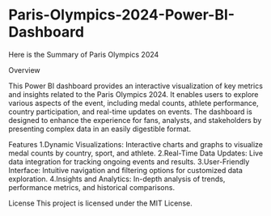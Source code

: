 # Paris-Olympics-2024-Power-BI-Dashboard

Here is the Summary of Paris Olympics 2024 

Overview

This Power BI dashboard provides an interactive visualization of key metrics and insights related to the Paris Olympics 2024. It enables users to explore various aspects of the event, including medal counts, athlete performance, country participation, and real-time updates on events. The dashboard is designed to enhance the experience for fans, analysts, and stakeholders by presenting complex data in an easily digestible format.

Features
1.Dynamic Visualizations: Interactive charts and graphs to visualize medal counts by country, sport, and athlete.
2.Real-Time Data Updates: Live data integration for tracking ongoing events and results.
3.User-Friendly Interface: Intuitive navigation and filtering options for customized data exploration.
4.Insights and Analytics: In-depth analysis of trends, performance metrics, and historical comparisons.

License
This project is licensed under the MIT License.
